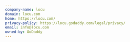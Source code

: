 ```yaml
---
company-name: locu
domain: locu.com
home: https://locu.com/
privacy-policy: https://locu.godaddy.com/legal/privacy/
email: info@locu.com
owned-by: GoDaddy
---
```




